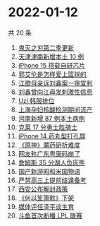 # 2022-01-12

共 20 条

<!-- BEGIN -->
<!-- 最后更新时间 Wed Jan 12 2022 05:06:51 GMT+0800 (China Standard Time) -->

1. [鬼灭之刃第二季更新](https://www.zhihu.com/search?q=鬼灭之刃)
1. [天津津南新增本土 10 例](https://www.zhihu.com/search?q=天津疫情)
1. [iPhone 15 搭载自研芯片](https://www.zhihu.com/search?q=iPhone15)
1. [郭艾伦是怎样爱上篮球的](https://www.zhihu.com/search?q=郭艾伦)
1. [江歌母亲诉刘鑫案一审宣判](https://www.zhihu.com/search?q=江歌案)
1. [刘鑫曾向江母发刺激性信息](https://www.zhihu.com/search?q=刘鑫)
1. [Uzi 韩服排位](https://www.zhihu.com/search?q=uzi)
1. [上海孕妇核酸检测期间流产](https://www.zhihu.com/search?q=上海孕妇)
1. [河南新增 87 例本土病例](https://www.zhihu.com/search?q=河南疫情)
1. [克莱 17 分勇士胜骑士](https://www.zhihu.com/search?q=勇士)
1. [iPhone 14 药丸型打孔屏](https://www.zhihu.com/search?q=iPhone14)
1. [《原神》魔药研析难度](https://www.zhihu.com/search?q=原神)
1. [网友称广东粤康码崩了](https://www.zhihu.com/search?q=粤康码崩了)
1. [詹姆斯 35 分湖人负灰熊](https://www.zhihu.com/search?q=湖人)
1. [国产新游昭和米国物语](https://www.zhihu.com/search?q=昭和米国物语)
1. [严禁高三上提前结课备考](https://www.zhihu.com/search?q=高三备考)
1. [西安公布解封政策](https://www.zhihu.com/search?q=西安解封)
1. [《何以笙箫默》下架](https://www.zhihu.com/search?q=何以笙箫默)
1. [媒体评任泽平谈生育](https://www.zhihu.com/search?q=任泽平)
1. [斗鱼首次断播 LPL 联赛](https://www.zhihu.com/search?q=斗鱼)

<!-- END -->
